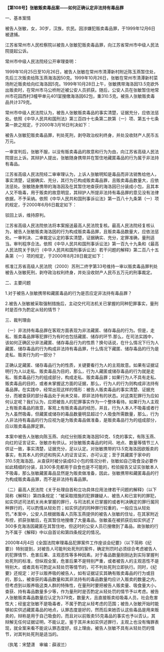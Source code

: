 **【第108号】张敏贩卖毒品案——如何正确认定非法持有毒品罪**

一、基本案情

被告人张敏，女，30岁，汉族，农民。因涉嫌犯贩卖毒品罪，于1999年12月6日被逮捕。

江苏省常州市人民检察院以被告人张敏犯贩卖毒品罪，向江苏省常州市中级人民法院提起公诉。

常州市中级人民法院经公开审理查明：

1999年10月25日至10月26日，被告人张敏在常州市清潭新村附近陈玉燕暂住处，先后三次贩卖给陈玉燕海洛因50克。1999年10月26日，张敏在常州市清潭新村菜场附近贩卖给向红海洛因5克。1999年10月28日上午，张敏携带海洛因13.5克欲外出贩卖时，在常州市马公桥附近被公安人员抓获。随后，公安人员在张敏暂住地常州市花园西村3幢甲单元401室搜缴海洛因62包，重310.5克。被告人张敏贩卖毒品共计379克。

常州市中级人民法院认为，被告人张敏贩卖毒品的事实清楚，证据充分，应依法惩处。依照《中华人民共和国刑法》第三百四十七条第二款第（一）项、第五十七条第一款之规定，于2000年3月16日判决如下：

被告人张敏犯贩卖毒品罪，判处死刑，剥夺政治权利终身，并处没收财产人民币五万元。

一审宣判后，张敏不服，以没有贩卖毒品的故意和行为为由，向江苏省高级人民法院提出上诉。其辩护人提出，张敏随身携带并在暂住地藏匿毒品的行为属于非法持有毒品。

江苏省高级人民法院经二审审理认为，上诉人张敏明知是毒品而非法销售给他人，事实清楚，证据确实、充分，其行为已构成贩卖毒品罪，且贩卖毒品数量大，应依法惩处。张敏随身携带的海洛因及在其暂住地查获的海洛因已分装成小包，且其本人又不吸毒，用于贩卖的故意明显，其辩护人所提非法持有毒品罪的意见没有法律依据，不予采纳。依照《中华人民共和国刑事诉讼法》第一百八十九条第（一）项的规定，于2000年6月6日裁定如下：

驳回上诉，维持原判。

江苏省高级人民法院依法将本案报送最高人民法院复核。最高人民法院经复核认为，被告人张敏贩卖海洛因的行为构成贩卖毒品罪，且贩卖毒品数量大，应依法惩处。一审判决、二审裁定认定的事实清楚，证据确实、充分，定罪准确，量刑适当。审判程序合法。依照《中华人民共和国刑事诉讼法》第一百九十九条和《最高人民法院关于执行（中华人民共和国刑事诉讼法）若干问题的解释》第二百八十五条第（一）项的规定，于2000年8月28日裁定如下：

核准江苏省高级人民法院（2000）苏刑二终字第33号维持一审以贩卖毒品罪判处被告人张敏死刑，剥夺政治权利终身，并处没收财产人民币五万元的刑事裁定。

二、主要问题

1.对于被告人张敏携带和藏匿毒品的行为是否应定非法持有毒品罪？

2.被告人张敏被采取强制措施后，主动交代司法机关已掌握的同种犯罪事实，量刑时是否作为酌定从轻的情节？

三、裁判理由

（一）非法持有毒品罪在客观方面表现为非法藏匿、储存毒品的行为。但是，走私、贩卖毒品罪等犯罪行为有时也包括藏匿、储存的环节.那么，在司法实践中，该如何正确区分非法藏匿、储存毒品行为的性质？换句话说，在什么情况下行为人藏匿、储存毒品的行为构成非法持有毒品罪，什么情况下藏匿、储存毒品的行为是走私、贩卖行为的一部分？

正确认定藏匿、储存毒品行为的性质，关键要看行为人的主观故意。如果有证据证明行为人以走私、贩卖毒品为目的，那么，行为人藏匿或储存毒品的行为就是走私、贩卖毒品行为的组成部分，构成走私、贩卖毒品罪；如果行为人不具有走私、贩卖毒品的目的，或者未掌握这方面的证据，那么，行为人的行为则构成非法持有毒品罪。在实践中，经常出现这样的情形：被告人贩卖毒品的事实清楚、证据充分，而被查获的部分毒品处于尚未交易，即非法持有的状态。对这类犯罪行为应如何认定呢？我们认为，应把被告人的犯罪事实作为一个整体看待。如果行为人主观上有贩卖毒品的故意，客观上有贩卖毒品的经历，并且，行为人本人不吸毒或者行为人虽然吸毒，但藏匿或储存的毒品数量明显超过个人吸食所需数量，那么，行为人非法持有毒品的行为应视为是为贩卖毒品做准备，是贩卖毒品行为的组成部分，应以贩卖毒品罪定罪。

本案中被告人张敏向陈玉燕、向红分别贩卖海洛因50克、5克的事实，有陈玉燕、向红的证言证实，张敏亦有供认。对张敏贩卖毒品的时间、地点、数量等情节三人供证一致，事实清楚，证据充分，足以认定。对张敏携带的13.5克海洛因欲贩卖的事实，有其本人的供述和购买人的证言证实，亦可认定；至于其藏匿于家中的310.5克海洛因，从查获时被分装成62小包的情况分析，张敏如自己吸食没必要作如此精细的分装，且300多克都用于自食也是不可能的，检验报告又证实张敏本人不吸毒，那么张敏藏匿毒品显然是为贩卖做准备，因此，张敏携带和藏匿毒品的行为构成贩卖毒品罪，而不是非法持有毒品罪。

（二）最高人民法院《关于处理自首和立功具体应用法律若干问题的解释》（以下简称《解释》）第四条规定：“被采取措施的犯罪嫌疑人、被告人和已宣判的罪犯，如实供述司法机关尚未掌握的罪行，与司法机关已掌握的或者判决确定的罪行属同种罪行的，可以酌情从轻处罚；如实供述的同种罪行较重的，一般应当从轻处罚。”本案中，公安人员根据贩毒人员陈玉燕提供的被告人张敏的住址，在其家附近布控，抓获张敏后，在其暂住地搜缴了大量毒品。张敏虽在被抓获后如实供述了300多克海洛因藏匿在其暂住地，但这时的公安人员已搜缴到了毒品，故张敏的行为不属于《解释》中以自首论和第四条规定的情况。

2000年4月4日《全国法院审理毒品犯罪案件工作座谈会纪要》（以下简称《纪要》）特别提到，对被告人可能判处死刑的案件，确定刑罚时必须综合考虑被告人的犯罪情节、危害后果、主观恶性等多种因素。对于毒品数量刚刚达到实际掌握判处死刑的标准，但纵观全案，危害后果不是特别严重，或者被告人的主观恶性不是特别大，或者具有可酌定从轻处罚等情节的，可不判处死刑立即执行。同时，《纪要》还规定：对于以贩养吸的被告人，如有证据证实其确有贩卖毒品的行为或目的，那么，被查获的毒品数量和其非法持有的毒品数量均应计入贩卖的数量之内，但考虑到以贩养吸这类人群的特殊性，在量刑时要把被告人贩卖量、吸食量大小，查获、持有毒品数量多少等，作为量刑时是否酌定从轻处罚的情节予以考虑。被告人张敏贩卖毒品数量应认定为379克，数量大，且直接贩卖给吸毒人员，社会危害性大；经鉴定张敏不是吸毒者，不属于酌定从轻考虑的范围；被告人张敏开始时能够如实供述藏匿毒品的地点，认罪态度是好的，然而后来她否认这些毒品是用来贩卖的，辩称是用于自己吸食的，而且对以前贩卖55克毒品的事实也予以否认，其辩解无任何证据证明，不能认定。鉴于其并未如实供述罪行，主观上也没有悔罪表现，就全案来看不能说认罪态度好。综上理由，被告人张敏不具有从轻处罚的情节，对其判处死刑是适当的。

（执笔：宋楚潇　审编：薛淑兰）